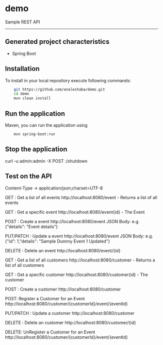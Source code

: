 # demo 
Sample REST API

-------


Generated project characteristics
-------------------------
* Spring Boot
 
Installation
------------

To install in your local repository execute following commands:

```bash
    git https://github.com/analeshaba/demo.git
    cd demo
    mvn clean install
```


Run the application
----------------
 Maven, you can run the application using 
```bash
	mvn spring-boot:run
```

Stop the application
----------------
curl -u admin:admin  -X POST <server>:<port>/shutdown

Test on the API
-------------------
Content-Type → application/json;charset=UTF-8

GET : Get a list of all events
	http://localhost:8080/event - Returns a list of all events
	
GET : Get a specific event
	http://localhost:8080/event{id} - The Event	
 
POST : Create a event
	http://localhost:8080/event
	JSON Body: e.g. {"details": "Event details"}

PUT/PATCH : Update a event
	http://localhost:8080/event
	JSON Body: e.g. {"id": 1,"details": "Sample Dummy Event 1 Updated"}

DELETE : Delete an event
	http://localhost:8080/event/{id}
	
GET : Get a list of all customers
	http://localhost:8080/customer - Returns a list of all customers
	
GET : Get a specific customer
	http://localhost:8080/customer{id} - The customer	
 
POST : Create a customer
	http://localhost:8080/customer
	
POST: Register a Customer for an Event
	http://localhost:8080/customer/{customerId}/event/{eventId}
	

PUT/PATCH : Update a customer
	http://localhost:8080/customer
	 
DELETE : Delete an customer
	http://localhost:8080/customer/{id}

DELETE: UnRegister a Customer for an Event
	http://localhost:8080/customer/{customerId}/event/{eventId}	


	
